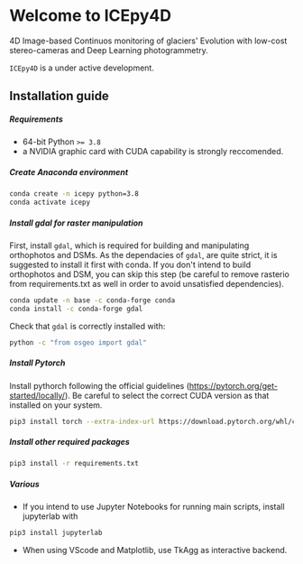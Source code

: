 # Welcome to ICEpy4D

4D Image-based Continuos monitoring of glaciers' Evolution with low-cost stereo-cameras and Deep Learning photogrammetry.

`ICEpy4D` is a under active development.

## Installation guide

##### Requirements

- 64-bit Python `>= 3.8`
- a NVIDIA graphic card with CUDA capability is strongly reccomended.

##### Create Anaconda environment

```bash
conda create -n icepy python=3.8
conda activate icepy
```

##### Install gdal for raster manipulation

First, install `gdal`, which is required for building and manipulating orthophotos and DSMs. As the dependacies of `gdal`, are quite strict, it is suggested to install it first with conda. If you don't intend to build orthophotos and DSM, you can skip this step (be careful to remove rasterio from requirements.txt as well in order to avoid unsatisfied dependencies).

```bash
conda update -n base -c conda-forge conda
conda install -c conda-forge gdal
```

Check that `gdal` is correctly installed with:

```bash
python -c "from osgeo import gdal"
```

##### Install Pytorch

Install pythorch following the official guidelines (<https://pytorch.org/get-started/locally/>). Be careful to select the correct CUDA version as that installed on your system.

```bash
pip3 install torch --extra-index-url https://download.pytorch.org/whl/cu116

```

##### Install other required packages

```bash
pip3 install -r requirements.txt
```

##### Various

- If you intend to use Jupyter Notebooks for running main scripts, install jupyterlab with

```bash
pip3 install jupyterlab
```

- When using VScode and Matplotlib, use TkAgg as interactive backend.
